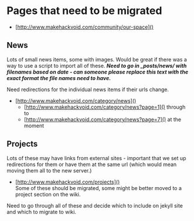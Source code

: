 # Pages that need to be migrated

* [http://www.makehackvoid.com/community/our-space]()

## News

Lots of small news items, some with images. Would be great if there was a way to use a script to import all of these. ***Need to go in _posts/news/ with filenames based on date - can someone please replace this text with the exact format the file names need to have.***

Need redirections for the individual news items if their urls change.

* [http://www.makehackvoid.com/category/news]() <br>
  * [http://www.makehackvoid.com/category/news?page=1]() through to 
  * [http://www.makehackvoid.com/category/news?page=7]() at the moment
  
## Projects

Lots of these may have links from external sites - important that we set up redirections for them or have them at the same url (which would mean moving them all to the new server.)

* [http://www.makehackvoid.com/projects]() <br>
Some of these should be migrated, some might be better moved to a project section on the wiki.

Need to go through all of these and decide which to include on jekyll site and which to migrate to wiki.